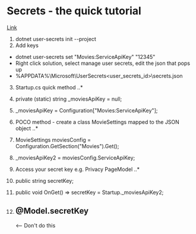 ﻿# Secrets - the quick tutorial

[Link](https://docs.microsoft.com/en-us/aspnet/core/security/app-secrets?view=aspnetcore-3.0&tabs=windows)

1. dotnet user-secrets init --project <Name>
2. Add keys 
* dotnet user-secrets set "Movies:ServiceApiKey" "12345"
* Right click solution, select manage user secrets, edit the json that pops up
* %APPDATA%\Microsoft\UserSecrets\<user_secrets_id>\secrets.json

3. Startup.cs quick method
..* 
31. private (static) string _moviesApiKey = null;
32. _moviesApiKey = Configuration["Movies:ServiceApiKey"];

4. POCO method - create a class MovieSettings mapped to the JSON object
..* 
41. MovieSettings moviesConfig = Configuration.GetSection("Movies").Get<MovieSettings>();
42. _moviesApiKey2 = moviesConfig.ServiceApiKey;

5. Access your secret key e.g. Privacy PageModel
..* 
51. public string secretKey;
52. public void OnGet() => secretKey = Startup._moviesApiKey2;
53. <h2>@Model.secretKey</h2> <-- Don't do this 